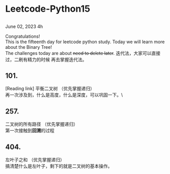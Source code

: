 # Leetcode-Python15

## 

June 02, 2023  4h

Congratulations!\
This is the fifteenth day for leetcode python study. Today we will learn more about the Binary Tree!\
The challenges today are about ~~need to delete later~~.
迭代法，大家可以直接过，二刷有精力的时候 再去掌握迭代法。


## 101.
[Reading link]
平衡二叉树 （优先掌握递归）\
再一次涉及到，什么是高度，什么是深度，可以巩固一下。\



## 257. 
二叉树的所有路径 （优先掌握递归）  
第一次接触到**回溯**的过程




## 404.
左叶子之和 （优先掌握递归）\
搞清楚什么是左叶子，剩下的就是二叉树的基本操作。
